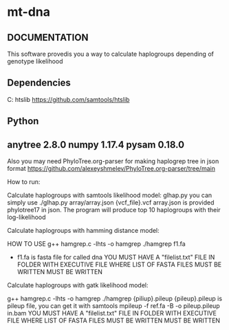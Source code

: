 # mt-dna
DOCUMENTATION
-------------

This software provedis you a way to calculate haplogroups depending of genotype likelihood

Dependencies
------------
C:
htslib
https://github.com/samtools/htslib


Python
-----
anytree             2.8.0
numpy               1.17.4
pysam               0.18.0
-----

Also you may need
PhyloTree.org-parser for making haplogrep tree in json format
https://github.com/alexeyshmelev/PhyloTree.org-parser/tree/main

How to run:

Calculate haplogroups with samtools likelihood model:
glhap.py
you can simply use
./glhap.py array/array.json {vcf_file}.vcf
array.json is provided phylotree17 in json.
The program will produce top 10 haplogroups with their log-likelihood

Calculate haplogroups with hamming distance model:

HOW TO USE 
g++ hamgrep.c -lhts -o hamgrep
./hamgrep f1.fa
- f1.fa is  fasta file for  called dna
YOU MUST HAVE A "filelist.txt" FILE IN FOLDER WITH EXECUTIVE FILE WHERE LIST OF FASTA FILES MUST BE WRITTEN MUST BE WRITTEN 

Calculate haplogroups with gatk likelihood model:

g++ hamgrep.c -lhts -o hamgrep
./hamgrep {piliup}.pileup
{pileup}.pileup is pileup file, you can get it with
samtools mpileup -f ref.fa -B -o pileup.pileup  in.bam
YOU MUST HAVE A "filelist.txt" FILE IN FOLDER WITH EXECUTIVE FILE WHERE LIST OF FASTA FILES MUST BE WRITTEN MUST BE WRITTEN 
